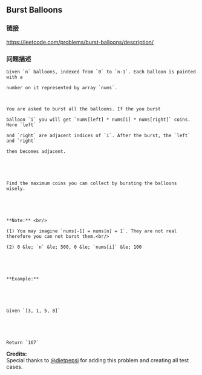 ## Burst Balloons  
### 链接  
https://leetcode.com/problems/burst-balloons/description/  
### 问题描述

    Given `n` balloons, indexed from `0` to `n-1`. Each balloon is painted with a
    number on it represented by array `nums`.

    You are asked to burst all the balloons. If the you burst
    balloon `i` you will get `nums[left] * nums[i] * nums[right]` coins. Here `left`
    and `right` are adjacent indices of `i`. After the burst, the `left` and `right`
    then becomes adjacent.



    Find the maximum coins you can collect by bursting the balloons wisely.



    **Note:** <br/>
    (1) You may imagine `nums[-1] = nums[n] = 1`. They are not real therefore you can not burst them.<br/>
    (2) 0 &le; `n` &le; 500, 0 &le; `nums[i]` &le; 100



    **Example:**



    Given `[3, 1, 5, 8]`



    Return `167`


**Credits:**<br />Special thanks to [@dietpepsi](https://leetcode.com/discuss/user/dietpepsi) for adding this problem and creating all test cases.
